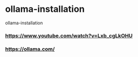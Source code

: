 # ollama-installation
ollama-installation

### https://www.youtube.com/watch?v=Lxb_cgLkOHU
### https://ollama.com/
